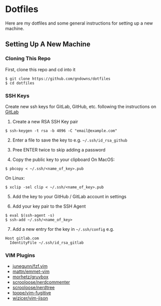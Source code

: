 # Dotfiles
Here are my dotfiles and some general instructions for setting up a new machine.

## Setting Up A New Machine

### Cloning This Repo

First, clone this repo and cd into it
```
$ git clone https://github.com/gndowns/dotfiles
$ cd dotfiles
```

### SSH Keys
Create new ssh keys for GitLab, GitHub, etc. following the instructions on [GitLab](https://docs.gitlab.com/ee/ssh/)

1. Create a new RSA SSH Key pair
```
$ ssh-keygen -t rsa -b 4096 -C "email@example.com"
```

2. Enter a file to save the key to e.g. `~/.ssh/id_rsa_github`

3. Pree ENTER twice to skip adding a password

4. Copy the public key to your clipboard
On MacOS:
```
$ pbcopy < ~/.ssh/<name_of_key>.pub
```

On Linux:
```
$ xclip -sel clip < ~/.ssh/<name_of_key>.pub
```

5. Add the key to your GitHub / GitLab account in settings

6. Add your key pair to the SSH Agent
```
$ eval $(ssh-agent -s)
$ ssh-add ~/.ssh/<name_of_key>
```

7. Add a new entry for the key in `~/.ssh/config` e.g.
```
Host gitlab.com
  IdentityFile ~/.ssh/id_rsa_gitlab
```

### VIM Plugins
- [junegunn/fzf.vim](https://github.com/junegunn/fzf.vim)
- [mattn/emmet-vim](https://github.com/mattn/emmet-vim)
- [morhetz/gruvbox](https://github.com/morhetz/gruvbox)
- [scrooloose/nerdcommenter](https://github.com/scrooloose/nerdcommenter)
- [scrooloose/nerdtree](https://github.com/scrooloose/nerdtree)
- [tpope/vim-fugitive](https://github.com/tpope/vim-fugitive)
- [wizicer/vim-jison](https://github.com/wizicer/vim-jison)
